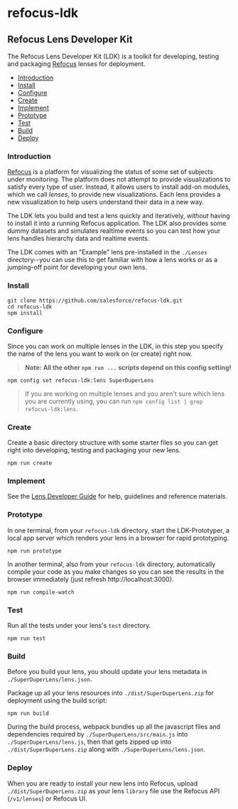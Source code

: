 # refocus-ldk

## Refocus Lens Developer Kit

The Refocus Lens Developer Kit (LDK) is a toolkit for developing, testing and packaging [Refocus](https://github.com/salesforce/refocus) lenses for deployment.

- [Introduction](#introduction)
- [Install](#install)
- [Configure](#configure)
- [Create](#create)
- [Implement](#implement)
- [Prototype](#prototype)
- [Test](#test)
- [Build](#build)
- [Deploy](#deploy)

### Introduction

[Refocus](https://github.com/salesforce/refocus) is a platform for visualizing the status of some set of subjects under monitoring. The platform does not attempt to provide visualizations to satisfy every type of user. Instead, it allows users to install add-on modules, which we call *lenses*, to provide new visualizations. Each lens provides a new visualization to help users understand their data in a new way. 

The LDK lets you build and test a lens quickly and iteratively, *without* having to install it into a running Refocus application. The LDK also provides some dummy datasets and simulates realtime events so you can test how your lens handles hierarchy data and realtime events.

The LDK comes with an "Example" lens pre-installed in the `./Lenses` directory--you can use this to get familiar with how a lens works or as a jumping-off point for developing your own lens.

### Install

```
git clone https://github.com/salesforce/refocus-ldk.git
cd refocus-ldk
npm install
```

### Configure

Since you can work on multiple lenses in the LDK, in this step you specify the name of the lens you want to work on (or create) right now.

> **Note: All the other `npm run ...` scripts depend on this config setting!**

```
npm config set refocus-ldk:lens SuperDuperLens
```

> If you are working on multiple lenses and you aren't sure which lens you are currently using, you can run `npm config list | grep refocus-ldk:lens`.

### Create

Create a basic directory structure with some starter files so you can get right into developing, testing and packaging your new lens.

```
npm run create
```

### Implement

See the [Lens Developer Guide](LensDeveloperGuide.md) for help, guidelines and reference materials.

### Prototype

In one terminal, from your `refocus-ldk` directory, start the LDK-Prototyper, a local app server which renders your lens in a browser for rapid prototyping.

```
npm run prototype
```

In another terminal, also from your `refocus-ldk` directory, automatically compile your code as you make changes so you can see the results in the browser immediately (just refresh http://localhost:3000).

```
npm run compile-watch
```

### Test

Run all the tests under your lens's `test` directory.

```
npm run test
```

### Build

Before you build your lens, you should update your lens metadata in `./SuperDuperLens/lens.json`.

Package up all your lens resources into `./dist/SuperDuperLens.zip` for deployment using the build script:

```
npm run build
```

During the build process, webpack bundles up all the javascript files and dependencies required by `./SuperDuperLens/src/main.js` into `./SuperDuperLens/lens.js`, then that gets zipped up into `./dist/SuperDuperLens.zip` along with `./SuperDuperLens/lens.json`.

### Deploy
When you are ready to install your new lens into Refocus, upload `./dist/SuperDuperLens.zip` as your lens `library` file use the Refocus API (`/v1/lenses`) or Refocus UI.
